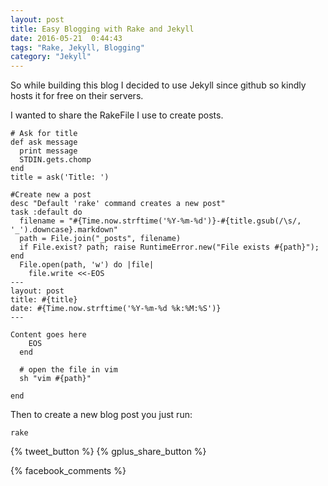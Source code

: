 ```yaml
---
layout: post
title: Easy Blogging with Rake and Jekyll
date: 2016-05-21  0:44:43
tags: "Rake, Jekyll, Blogging"
category: "Jekyll"
---
```


So while building this blog I decided to use Jekyll since github so
kindly hosts it for free on their servers.

I wanted to share the RakeFile I use to create posts.

```
# Ask for title
def ask message
  print message
  STDIN.gets.chomp
end
title = ask('Title: ')

#Create new a post
desc "Default 'rake' command creates a new post"
task :default do
  filename = "#{Time.now.strftime('%Y-%m-%d')}-#{title.gsub(/\s/, '_').downcase}.markdown"
  path = File.join("_posts", filename)
  if File.exist? path; raise RuntimeError.new("File exists #{path}"); end
  File.open(path, 'w') do |file|
    file.write <<-EOS
---
layout: post
title: #{title}
date: #{Time.now.strftime('%Y-%m-%d %k:%M:%S')}
---

Content goes here
    EOS
  end

  # open the file in vim
  sh "vim #{path}"

end
```

Then to create a new blog post you just run:

```
rake
```

<div> 
  {% tweet_button %}
  {% gplus_share_button %}
</div>

{% facebook_comments %}
